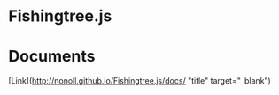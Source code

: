 # Fishingtree.js

# Documents
[Link](http://nonoll.github.io/Fishingtree.js/docs/ "title" target="_blank")
